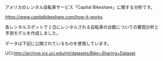 アメリカのレンタル自転車サービス「Capital Bikeshare」に関する分析です。

https://www.capitalbikeshare.com/how-it-works

各レンタルスポットで１日にレンタルされる自転車の台数についての要因分析と予測モデルを作成しました。

データは下記に公開されているものを使用しています。

UCI:http://archive.ics.uci.edu/ml/datasets/Bike+Sharing+Dataset
